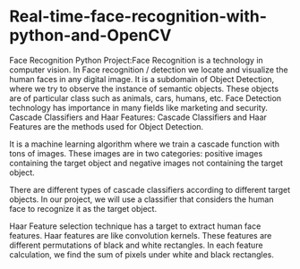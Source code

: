 # Real-time-face-recognition-with-python-and-OpenCV
Face Recognition Python Project:Face Recognition is a technology in computer vision. In Face recognition / detection we locate and visualize the human faces in any digital image.  It is a subdomain of Object Detection, where we try to observe the instance of semantic objects. These objects are of particular class such as animals, cars, humans, etc. Face Detection technology has importance in many fields like marketing and security.
Cascade Classifiers and Haar Features:
Cascade Classifiers and Haar Features are the methods used for Object Detection.

It is a machine learning algorithm where we train a cascade function with tons of images. These images are in two categories: positive images containing the target object and negative images not containing the target object.

There are different types of cascade classifiers according to different target objects. In our project, we will use a classifier that considers the human face to recognize it as the target object.

Haar Feature selection technique has a target to extract human face features. Haar features are like convolution kernels. These features are different permutations of black and white rectangles. In each feature calculation, we find the sum of pixels under white and black rectangles.
